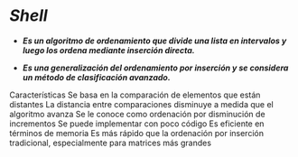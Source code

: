 # **_Shell_**

- **_Es un algoritmo de ordenamiento que divide una lista en intervalos y luego los ordena mediante inserción directa._**
  
- **_Es una generalización del ordenamiento por inserción y se considera un método de clasificación avanzado._** 

Características 
Se basa en la comparación de elementos que están distantes
La distancia entre comparaciones disminuye a medida que el algoritmo avanza
Se le conoce como ordenación por disminución de incrementos
Se puede implementar con poco código
Es eficiente en términos de memoria
Es más rápido que la ordenación por inserción tradicional, especialmente para matrices más grandes
